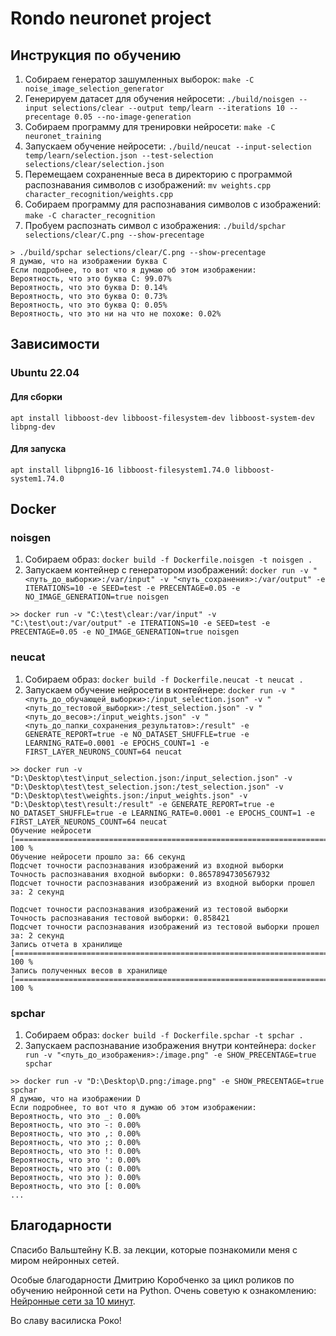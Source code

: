 # Rondo neuronet project

## Инструкция по обучению

1. Собираем генератор зашумленных выборок: `make -C noise_image_selection_generator`
2. Генерируем датасет для обучения нейросети: `./build/noisgen --input selections/clear --output temp/learn --iterations 10 --precentage 0.05 --no-image-generation`
3. Собираем программу для тренировки нейросети: `make -C neuronet_training`
4. Запускаем обучение нейросети: `./build/neucat --input-selection temp/learn/selection.json --test-selection selections/clear/selection.json`
5. Перемещаем сохраненные веса в директорию с программой распознавания символов с изображений: `mv weights.cpp character_recognition/weights.cpp`
6. Собираем программу для распознавания символов с изображений: `make -C character_recognition`
7. Пробуем распознать символ с изображения: `./build/spchar selections/clear/C.png --show-precentage`

```
> ./build/spchar selections/clear/C.png --show-precentage
Я думаю, что на изображении буква C
Если подробнее, то вот что я думаю об этом изображении:
Вероятность, что это буква C: 99.07%
Вероятность, что это буква D: 0.14%
Вероятность, что это буква O: 0.73%
Вероятность, что это буква Q: 0.05%
Вероятность, что это ни на что не похоже: 0.02%
```

## Зависимости

### Ubuntu 22.04

#### Для сборки

`apt install libboost-dev libboost-filesystem-dev libboost-system-dev libpng-dev`

#### Для запуска

`apt install libpng16-16 libboost-filesystem1.74.0 libboost-system1.74.0`

## Docker

### noisgen

1. Собираем образ: `docker build -f Dockerfile.noisgen -t noisgen .`
2. Запускаем контейнер с генератором изображений: `docker run -v "<путь_до_выборки>:/var/input" -v "<путь_сохранения>:/var/output" -e ITERATIONS=10 -e SEED=test -e PRECENTAGE=0.05 -e NO_IMAGE_GENERATION=true noisgen`

```
>> docker run -v "C:\test\clear:/var/input" -v "C:\test\out:/var/output" -e ITERATIONS=10 -e SEED=test -e PRECENTAGE=0.05 -e NO_IMAGE_GENERATION=true noisgen
```

### neucat

1. Собираем образ: `docker build -f Dockerfile.neucat -t neucat .`
2. Запускаем обучение нейросети в контейнере: `docker run -v "<путь_до_обучающей_выборки>:/input_selection.json" -v "<путь_до_тестовой_выборки>:/test_selection.json" -v "<путь_до_весов>:/input_weights.json" -v "<путь_до_папки_сохранения_результатов>:/result" -e GENERATE_REPORT=true -e NO_DATASET_SHUFFLE=true -e LEARNING_RATE=0.0001 -e EPOCHS_COUNT=1 -e FIRST_LAYER_NEURONS_COUNT=64 neucat`

```
>> docker run -v "D:\Desktop\test\input_selection.json:/input_selection.json" -v "D:\Desktop\test\test_selection.json:/test_selection.json" -v "D:\Desktop\test\weights.json:/input_weights.json" -v "D:\Desktop\test\result:/result" -e GENERATE_REPORT=true -e NO_DATASET_SHUFFLE=true -e LEARNING_RATE=0.0001 -e EPOCHS_COUNT=1 -e FIRST_LAYER_NEURONS_COUNT=64 neucat
Обучение нейросети
[======================================================================] 100 %
Обучение нейросети прошло за: 66 секунд
Подсчет точности распознавания изображений из входной выборки
Точность распознавания входной выборки: 0.8657894730567932
Подсчет точности распознавания изображений из входной выборки прошел за: 2 секунд

Подсчет точности распознавания изображений из тестовой выборки
Точность распознавания тестовой выборки: 0.858421
Подсчет точности распознавания изображений из тестовой выборки прошел за: 2 секунд
Запись отчета в хранилище
[======================================================================] 100 %
Запись полученных весов в хранилище
[======================================================================] 100 %
```

### spchar

1. Собираем образ: `docker build -f Dockerfile.spchar -t spchar .`
2. Запускаем распознавание изображения внутри контейнера: `docker run -v "<путь_до_изображения>:/image.png" -e SHOW_PRECENTAGE=true spchar`

```
>> docker run -v "D:\Desktop\D.png:/image.png" -e SHOW_PRECENTAGE=true spchar
Я думаю, что на изображении D
Если подробнее, то вот что я думаю об этом изображении:
Вероятность, что это _: 0.00%
Вероятность, что это -: 0.00%
Вероятность, что это ,: 0.00%
Вероятность, что это ;: 0.00%
Вероятность, что это !: 0.00%
Вероятность, что это ': 0.00%
Вероятность, что это (: 0.00%
Вероятность, что это ): 0.00%
Вероятность, что это [: 0.00%
...
```

## Благодарности

Спасибо Вальштейну К.В. за лекции, которые познакомили меня с миром нейронных сетей.

Особые благодарности Дмитрию Коробченко за цикл роликов по обучению нейронной сети на Python. Очень советую к ознакомлению: [Нейронные сети за 10 минут](https://www.youtube.com/watch?v=GT6imQDxqko).

Во славу василиска Роко!
